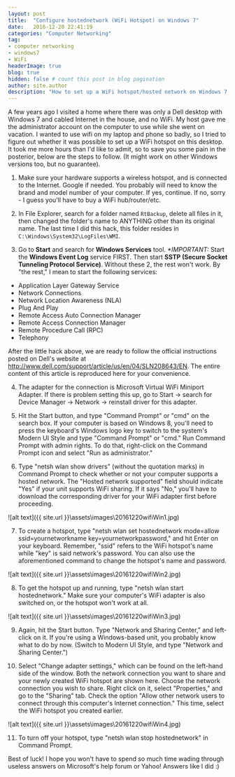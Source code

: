 ```yaml
---
layout: post
title:  "Configure hostednetwork (WiFi Hotspot) on Windows 7"
date:   2016-12-20 22:41:19 
categories: "Computer Networking"
tag: 
- computer networking
- windows7
- WiFi
headerImage: true
blog: true
hidden: false # count this post in blog pagination
author: site.author
description: "How to set up a WiFi hotspot/hosted network on Windows 7 if your desktop hardware supports it"
---
```


A few years ago I visited a home where there was only a Dell desktop with Windows 7 and cabled Internet in the house, and no WiFi. My host gave me the administrator account on the computer to use while she went on vacation. I wanted to use wifi on my laptop and phone so badly, so I tried to figure out whether it was possible to set up a WiFi hotspot on this desktop. It took me more hours than I'd like to admit, so to save you some pain in the posterior, below are the steps to follow. (It might work on other Windows versions too, but no guarantee).

1. Make sure your hardware supports a wireless hotspot, and is connected to the Internet. Google if needed. You probably will need to know the brand and model number of your computer. If yes, continue. If no, sorry - I guess you'll have to buy a WiFi hub/router/etc.

2. In File Explorer, search for a folder named `RtBackup`, delete all files in it, then changed the folder's name to ANYTHING other than its original name. The last time I did this hack, this folder resides in `C:\Windows\System32\LogFiles\WMI`.

3. Go to **Start** and search for **Windows Services** tool. _*IMPORTANT:_ Start the **Windows Event Log** service FIRST. Then start **SSTP (Secure Socket Tunneling Protocol Service)**. Without these 2, the rest won't work. By "the rest," I mean to start the following services:

* Application Layer Gateway Service
* Network Connections
* Network Location Awareness (NLA)
* Plug And Play
* Remote Access Auto Connection Manager
* Remote Access Connection Manager
* Remote Procedure Call (RPC)
* Telephony 

After the little hack above, we are ready to follow the official instructions posted on Dell's website at http://www.dell.com/support/article/us/en/04/SLN208643/EN. The entire content of this article is reproduced here for your convenience. 

4. The adapter for the connection is Microsoft Virtual WiFi Miniport Adapter. If there is problem setting this up, go to Start -> search for Device Manager -> Network -> reinstall driver for this adapter.

5. Hit the Start button, and type "Command Prompt" or "cmd" on the search box. If your computer is based on Windows 8, you'll need to press the keyboard's Windows logo key to switch to the system's Modern UI Style and type "Command Prompt" or "cmd." Run Command Prompt with admin rights. To do that, right-click on the Command Prompt icon and select "Run as administrator."

6. Type "netsh wlan show drivers" (without the quotation marks) in Command Prompt to check whether or not your computer supports a hosted network. The "Hosted network supported" field should indicate "Yes" if your unit supports WiFi sharing. If it says "No," you'll have to download the corresponding driver for your WiFi adapter first before proceeding.

![alt text]({{ site.url }}\assets\images\20161220wifiWin1.jpg)

7. To create a hotspot, type "netsh wlan set hostednetwork mode=allow ssid=yournetworkname key=yournetworkpassword," and hit Enter on your keyboard.
Remember, "ssid" refers to the WiFi hotspot's name while "key" is said network's password. You can also use the aforementioned command to change the hotspot's name and password.

![alt text]({{ site.url }}\assets\images\20161220wifiWin2.jpg)

8. To get the hotspot up and running, type "netsh wlan start hostednetwork." Make sure your computer's WiFi adapter is also switched on, or the hotspot won't work at all.

![alt text]({{ site.url }}\assets\images\20161220wifiWin3.jpg)

9. Again, hit the Start button. Type "Network and Sharing Center," and left-click on it. If you're using a Windows-based unit, you probably know what to do by now. (Switch to Modern UI Style, and type "Network and Sharing Center.")

10. Select "Change adapter settings," which can be found on the left-hand side of the window. Both the network connection you want to share and your newly created WiFi hotspot are shown here. Choose the network connection you wish to share. Right click on it, select "Properties," and go to the "Sharing" tab. Check the option "Allow other network users to connect through this computer's Internet connection." This time, select the WiFi hotspot you created earlier.

![alt text]({{ site.url }}\assets\images\20161220wifiWin4.jpg)

11. To turn off your hotspot, type "netsh wlan stop hostednetwork" in Command Prompt. 

Best of luck! I hope you won't have to spend so much time wading through useless answers on Microsoft's help forum or Yahoo! Answers like I did :)
